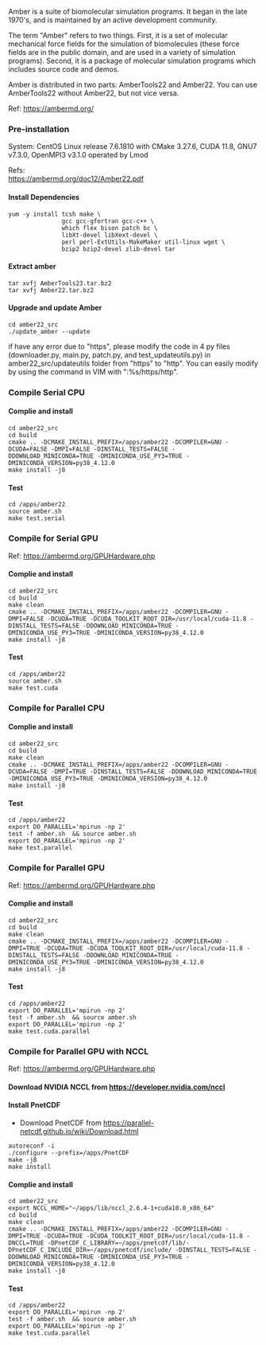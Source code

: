 Amber is a suite of biomolecular simulation programs. It began in the late 1970's, and is maintained by an active development community.

The term "Amber" refers to two things. First, it is a set of molecular mechanical force fields for the simulation of biomolecules (these force fields are in the public domain, and are used in a variety of simulation programs). Second, it is a package of molecular simulation programs which includes source code and demos.

Amber is distributed in two parts: AmberTools22 and Amber22. You can use AmberTools22 without Amber22, but not vice versa.

Ref: https://ambermd.org/


### Pre-installation

System: CentOS Linux release 7.6.1810 with CMake 3.27.6, CUDA 11.8, GNU7 v7.3.0, OpenMPI3 v3.1.0 operated by Lmod

Refs: \
https://ambermd.org/doc12/Amber22.pdf

#### Install Dependencies
```
yum -y install tcsh make \
			   gcc gcc-gfortran gcc-c++ \
			   which flex bison patch bc \
			   libXt-devel libXext-devel \
			   perl perl-ExtUtils-MakeMaker util-linux wget \
			   bzip2 bzip2-devel zlib-devel tar
```

#### Extract amber
```
tar xvfj AmberTools23.tar.bz2
tar xvfj Amber22.tar.bz2
```

#### Upgrade and update Amber
```
cd amber22_src
./update_amber --update
```
if have any error due to "https", please modify the code in 4 py files (downloader.py, main.py, patch.py, and test_updateutils.py) in amber22_src/updateutils folder from "https" to "http". You can easily modify by using the command in VIM with ":%s/https/http".


### Compile Serial CPU

#### Complie and install
```
cd amber22_src
cd build
cmake .. -DCMAKE_INSTALL_PREFIX=/apps/amber22 -DCOMPILER=GNU -DCUDA=FALSE -DMPI=FALSE -DINSTALL_TESTS=FALSE -DDOWNLOAD_MINICONDA=TRUE -DMINICONDA_USE_PY3=TRUE -DMINICONDA_VERSION=py38_4.12.0
make install -j8
```

#### Test
```
cd /apps/amber22
source amber.sh
make test.serial
```

### Compile for Serial GPU

Ref: https://ambermd.org/GPUHardware.php

#### Complie and install
```
cd amber22_src
cd build
make clean
cmake .. -DCMAKE_INSTALL_PREFIX=/apps/amber22 -DCOMPILER=GNU -DMPI=FALSE -DCUDA=TRUE -DCUDA_TOOLKIT_ROOT_DIR=/usr/local/cuda-11.8 -DINSTALL_TESTS=FALSE -DDOWNLOAD_MINICONDA=TRUE -DMINICONDA_USE_PY3=TRUE -DMINICONDA_VERSION=py38_4.12.0
make install -j8
```

#### Test
```
cd /apps/amber22
source amber.sh
make test.cuda
```

### Compile for Parallel CPU

#### Complie and install
```
cd amber22_src
cd build
make clean
cmake .. -DCMAKE_INSTALL_PREFIX=/apps/amber22 -DCOMPILER=GNU -DCUDA=FALSE -DMPI=TRUE -DINSTALL_TESTS=FALSE -DDOWNLOAD_MINICONDA=TRUE -DMINICONDA_USE_PY3=TRUE -DMINICONDA_VERSION=py38_4.12.0
make install -j8
```

#### Test
```
cd /apps/amber22
export DO_PARALLEL='mpirun -np 2'
test -f amber.sh  && source amber.sh
export DO_PARALLEL='mpirun -np 2'
make test.parallel
```

### Compile for Parallel GPU

Ref: https://ambermd.org/GPUHardware.php

#### Complie and install
```
cd amber22_src
cd build
make clean
cmake .. -DCMAKE_INSTALL_PREFIX=/apps/amber22 -DCOMPILER=GNU -DMPI=TRUE -DCUDA=TRUE -DCUDA_TOOLKIT_ROOT_DIR=/usr/local/cuda-11.8 -DINSTALL_TESTS=FALSE -DDOWNLOAD_MINICONDA=TRUE -DMINICONDA_USE_PY3=TRUE -DMINICONDA_VERSION=py38_4.12.0
make install -j8
```

#### Test
```
cd /apps/amber22
export DO_PARALLEL='mpirun -np 2'
test -f amber.sh  && source amber.sh
export DO_PARALLEL='mpirun -np 2'
make test.cuda.parallel
```

### Compile for Parallel GPU with NCCL

Ref: https://ambermd.org/GPUHardware.php

#### Download NVIDIA NCCL from https://developer.nvidia.com/nccl

#### Install PnetCDF

* Download PnetCDF from https://parallel-netcdf.github.io/wiki/Download.html
```
autoreconf -i
./configure --prefix=/apps/PnetCDF
make -j8
make install
```

#### Complie and install
```
cd amber22_src
export NCCL_HOME="~/apps/lib/nccl_2.6.4-1+cuda10.0_x86_64"
cd build
make clean
cmake .. -DCMAKE_INSTALL_PREFIX=/apps/amber22 -DCOMPILER=GNU -DMPI=TRUE -DCUDA=TRUE -DCUDA_TOOLKIT_ROOT_DIR=/usr/local/cuda-11.8 -DNCCL=TRUE -DPnetCDF_C_LIBRARY=~/apps/pnetcdf/lib/-DPnetCDF_C_INCLUDE_DIR=~/apps/pnetcdf/include/ -DINSTALL_TESTS=FALSE -DDOWNLOAD_MINICONDA=TRUE -DMINICONDA_USE_PY3=TRUE -DMINICONDA_VERSION=py38_4.12.0
make install -j8
```

#### Test
```
cd /apps/amber22
export DO_PARALLEL='mpirun -np 2'
test -f amber.sh  && source amber.sh
export DO_PARALLEL='mpirun -np 2'
make test.cuda.parallel
```
